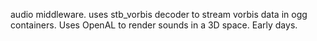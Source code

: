audio middleware. uses stb_vorbis decoder to stream vorbis data in ogg containers. Uses OpenAL to render sounds in a 3D space.
Early days.
